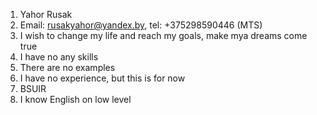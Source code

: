 1. Yahor Rusak
2. Email: rusakyahor@yandex.by, tel: +375298590446 (MTS)
3. I wish to change my life and reach my goals, make mya dreams come true
4. I have no any skills
5. There are no examples
6. I have no experience, but this is for now
7. BSUIR
8. I know English on low level
